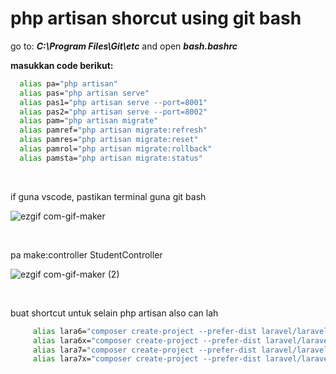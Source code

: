  # php artisan shorcut using git bash
 
 go to: ***C:\Program Files\Git\etc*** and open ***bash.bashrc***

 **masukkan code berikut:** 
 
```bash
  alias pa="php artisan" 
  alias pas="php artisan serve" 
  alias pas1="php artisan serve --port=8001" 
  alias pas2="php artisan serve --port=8002" 
  alias pam="php artisan migrate" 
  alias pamref="php artisan migrate:refresh" 
  alias pamres="php artisan migrate:reset" 
  alias pamrol="php artisan migrate:rollback" 
  alias pamsta="php artisan migrate:status" 

  ```
  <br>
  
  if guna vscode, pastikan terminal guna git bash
  
  ![ezgif com-gif-maker](https://user-images.githubusercontent.com/21170527/104784003-481c0580-57c2-11eb-9bda-643a92adc15c.gif)
  
  <br>
  
  pa make:controller StudentController
  
  ![ezgif com-gif-maker (2)](https://user-images.githubusercontent.com/21170527/104785225-ff198080-57c4-11eb-864b-fb372989116f.gif)
  
  <br>


buat shortcut untuk selain php artisan also can lah


```bash
     alias lara6="composer create-project --prefer-dist laravel/laravel blog '6'"
     alias lara6x="composer create-project --prefer-dist laravel/laravel blog '6.*'"
     alias lara7="composer create-project --prefer-dist laravel/laravel blog '7'"
     alias lara7x="composer create-project --prefer-dist laravel/laravel blog '7.*'"

  ```


 
